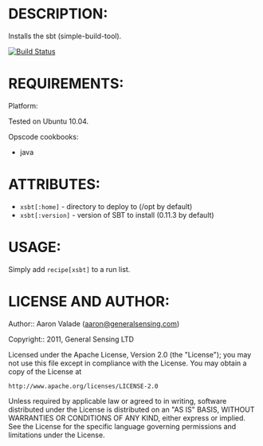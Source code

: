 # DESCRIPTION:

Installs the sbt (simple-build-tool).

[![Build Status](https://secure.travis-ci.org/gensen/chef-xsbt.png?branch=master)](http://travis-ci.org/gensen/chef-xsbt)


# REQUIREMENTS:

Platform:

Tested on Ubuntu 10.04.

Opscode cookbooks:

* java

# ATTRIBUTES:

* `xsbt[:home]` - directory to deploy to (/opt by default)
* `xsbt[:version]` - version of SBT to install (0.11.3 by default)

# USAGE:

Simply add `recipe[xsbt]` to a run list.

# LICENSE AND AUTHOR:

Author:: Aaron Valade (<aaron@generalsensing.com>)

Copyright:: 2011, General Sensing LTD

Licensed under the Apache License, Version 2.0 (the "License");
you may not use this file except in compliance with the License.
You may obtain a copy of the License at

    http://www.apache.org/licenses/LICENSE-2.0

Unless required by applicable law or agreed to in writing, software
distributed under the License is distributed on an "AS IS" BASIS,
WITHOUT WARRANTIES OR CONDITIONS OF ANY KIND, either express or implied.
See the License for the specific language governing permissions and
limitations under the License.
